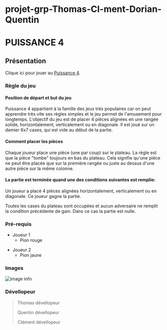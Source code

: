 # projet-grp-Thomas-Cl-ment-Dorian-Quentin
# PUISSANCE 4

## Présentation

Clique ici pour jouer au [Puissance 4](http://127.0.0.1:3000/).

### Règle du jeu

#### Position de départ et but du jeu
Puissance 4 appartient à la famille des jeux très populaires car on peut apprendre très vite ses règles simples et le jeu permet de l'amusement pour longtemps. L'objectif du jeu est de placer 4 pièces alignées en une rangée solide, horizontalement, verticalement ou en diagonale. Il est joué sur un damier 6x7 cases, qui est vide au début de la partie.

#### Comment placer les pièces
Chaque joueur place une pièce (une par coup) sur le plateau. La règle est que la pièce "tombe" toujours en bas du plateau. Cela signifie qu'une pièce ne peut être placée que sur la première rangée ou juste au dessus d'une autre pièce sur la même colonne.


####  La partie est terminée quand une des conditions suivantes est remplie:
    
Un joueur a placé 4 pièces alignées horizontalement, verticalement ou en diagonale. Ce joueur gagne la partie.

 Toutes les cases du plateau sont occupées et aucun adversaire ne remplit la condition précédente de gain. Dans ce cas la partie est nulle.

### Pré-requis

* Joueur 1
    * Pion rouge
>
* Joueur 2
    * Pion jaune


### Images

![image info](https://i.imgur.com/8mVPfKB.png)

### Dévellopeur

> Thomas dévellopeur
>
> Quentin dévellopeur
>
> Clément dévellopeur